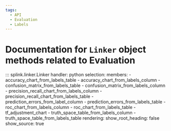 ```yaml
---
tags:
  - API
  - Evaluation
  - Labels
---
```

# Documentation for `Linker` object methods related to Evaluation


::: splink.linker.Linker
    handler: python
    selection:
      members:
        - accuracy_chart_from_labels_table
        - accuracy_chart_from_labels_column
        - confusion_matrix_from_labels_table
        - confusion_matrix_from_labels_column
        - precision_recall_chart_from_labels_column
        - precision_recall_chart_from_labels_table
        - prediction_errors_from_label_column
        - prediction_errors_from_labels_table
        - roc_chart_from_labels_column
        - roc_chart_from_labels_table
        - tf_adjustment_chart
        - truth_space_table_from_labels_column
        - truth_space_table_from_labels_table
    rendering:
      show_root_heading: false
      show_source: true

